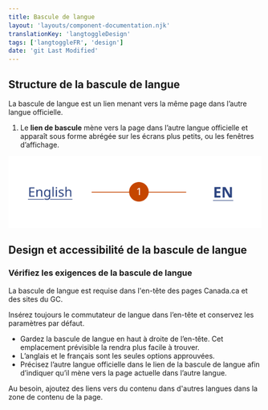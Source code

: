 ```yaml
---
title: Bascule de langue
layout: 'layouts/component-documentation.njk'
translationKey: 'langtoggleDesign'
tags: ['langtoggleFR', 'design']
date: 'git Last Modified'
---
```


## Structure de la bascule de langue

La bascule de langue est un lien menant vers la même page dans l’autre langue officielle.

<ol class="anatomy-list">
  <li>Le <strong>lien de bascule</strong> mène vers la page dans l’autre langue officielle et apparaît sous forme abrégée sur les écrans plus petits, ou les fenêtres d’affichage.</li>
</ol>

<img class="b-sm b-default p-300" src="/images/fr/components/anatomy/gcds-lang-toggle-anatomy.svg" alt="Une bascule de langue adaptée aux grands écrans avec un lien « Français » et une bascule de langue adaptée au petits écrans avec un lien « FR ». Chaque élément du composant est identifié à l'aide d'un chiffre."/>

## Design et accessibilité de la bascule de langue

### Vérifiez les exigences de la bascule de langue

La bascule de langue est requise dans l'en-tête des pages Canada.ca et des sites du GC.

<gcds-details details-title="Éléments requis sur Canada.ca et les sites du GC" class="mb-300">
  <gcds-text>Insérez toujours le commutateur de langue dans l’en-tête et conservez les paramètres par défaut.</gcds-text>
  <ul class="list-disc">
    <li>Gardez la bascule de langue en haut à droite de l’en-tête. Cet emplacement prévisible la rendra plus facile à trouver.</li>
    <li>L’anglais et le français sont les seules options approuvées.</li>
    <li>Précisez l’autre langue officielle dans le lien de la bascule de langue afin d’indiquer qu’il mène vers la page actuelle dans l’autre langue.</li>
  </ul>
</gcds-details>

<gcds-details details-title="Éléments facultatifs sur une page Canada.ca" class="mb-300">
  <gcds-text margin-bottom="0">Au besoin, ajoutez des liens vers du contenu dans d'autres langues dans la zone de contenu de la page.</gcds-text>
</gcds-details>
